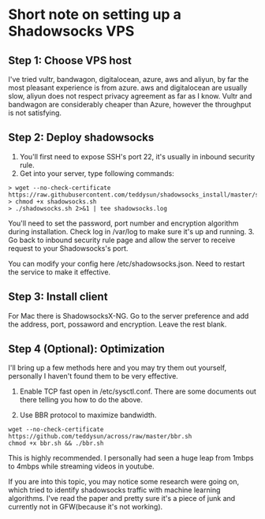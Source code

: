 # Short note on setting up a Shadowsocks VPS

## Step 1: Choose VPS host
I've tried vultr, bandwagon, digitalocean, azure, aws and aliyun, by far the most pleasant experience is from azure.
aws and digitalocean are usually slow, aliyun does not respect privacy agreement as far as I know.
Vultr and bandwagon are considerably cheaper than Azure, however the throughput is not satisfying.

## Step 2: Deploy shadowsocks
1. You'll first need to expose SSH's port 22, it's usually in inbound security rule.
2. Get into your server, type following commands:
```
> wget --no-check-certificate https://raw.githubusercontent.com/teddysun/shadowsocks_install/master/shadowsocks.sh
> chmod +x shadowsocks.sh
> ./shadowsocks.sh 2>&1 | tee shadowsocks.log
```
You'll need to set the password, port number and encryption algorithm during installation.
Check log in /var/log to make sure it's up and running.
3. Go back to inbound security rule page and allow the server to receive request to your Shadowsocks's port.

You can modify your config here /etc/shadowsocks.json. Need to restart the service to make it effective.

## Step 3: Install client
For Mac there is ShadowsocksX-NG. Go to the server preference and add the address, port, possaword and encryption. Leave the rest blank.

## Step 4 (Optional): Optimization
I'll bring up a few methods here and you may try them out yourself, personally I haven't found them to be very effective.
1. Enable TCP fast open in /etc/sysctl.conf.
There are some documents out there telling you how to do the above.

2. Use BBR protocol to maximize bandwidth.
```
wget --no-check-certificate https://github.com/teddysun/across/raw/master/bbr.sh
chmod +x bbr.sh && ./bbr.sh
```
This is highly recommended. I personally had seen a huge leap from 1mbps to 4mbps while streaming videos in youtube.

If you are into this topic, you may notice some research were going on, which tried to identify shadowsocks traffic with machine learning algorithms. I've read the paper and pretty sure it's a piece of junk and currently not in GFW(because it's not working).
